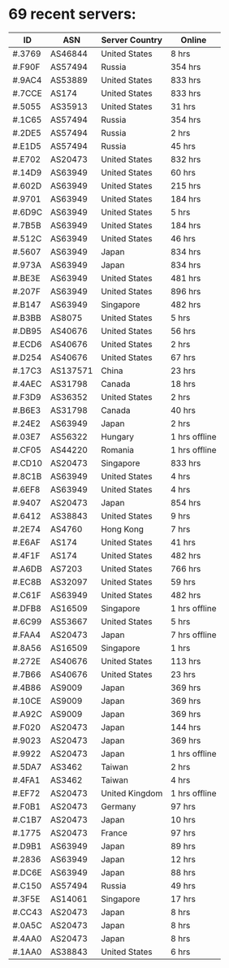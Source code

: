 # 69 recent servers:

| ID | ASN | Server Country | Online |
| ------ | ------ | ------ | ------ |
| #.3769 | AS46844 | United States | 8 hrs |
| #.F90F | AS57494 | Russia | 354 hrs |
| #.9AC4 | AS53889 | United States | 833 hrs |
| #.7CCE | AS174 | United States | 833 hrs |
| #.5055 | AS35913 | United States | 31 hrs |
| #.1C65 | AS57494 | Russia | 354 hrs |
| #.2DE5 | AS57494 | Russia | 2 hrs |
| #.E1D5 | AS57494 | Russia | 45 hrs |
| #.E702 | AS20473 | United States | 832 hrs |
| #.14D9 | AS63949 | United States | 60 hrs |
| #.602D | AS63949 | United States | 215 hrs |
| #.9701 | AS63949 | United States | 184 hrs |
| #.6D9C | AS63949 | United States | 5 hrs |
| #.7B5B | AS63949 | United States | 184 hrs |
| #.512C | AS63949 | United States | 46 hrs |
| #.5607 | AS63949 | Japan | 834 hrs |
| #.973A | AS63949 | Japan | 834 hrs |
| #.BE3E | AS63949 | United States | 481 hrs |
| #.207F | AS63949 | United States | 896 hrs |
| #.B147 | AS63949 | Singapore | 482 hrs |
| #.B3BB | AS8075 | United States | 5 hrs |
| #.DB95 | AS40676 | United States | 56 hrs |
| #.ECD6 | AS40676 | United States | 2 hrs |
| #.D254 | AS40676 | United States | 67 hrs |
| #.17C3 | AS137571 | China | 23 hrs |
| #.4AEC | AS31798 | Canada | 18 hrs |
| #.F3D9 | AS36352 | United States | 2 hrs |
| #.B6E3 | AS31798 | Canada | 40 hrs |
| #.24E2 | AS63949 | Japan | 2 hrs |
| #.03E7 | AS56322 | Hungary | 1 hrs offline |
| #.CF05 | AS44220 | Romania | 1 hrs offline |
| #.CD10 | AS20473 | Singapore | 833 hrs |
| #.8C1B | AS63949 | United States | 4 hrs |
| #.6EF8 | AS63949 | United States | 4 hrs |
| #.9407 | AS20473 | Japan | 854 hrs |
| #.6412 | AS38843 | United States | 9 hrs |
| #.2E74 | AS4760 | Hong Kong | 7 hrs |
| #.E6AF | AS174 | United States | 41 hrs |
| #.4F1F | AS174 | United States | 482 hrs |
| #.A6DB | AS7203 | United States | 766 hrs |
| #.EC8B | AS32097 | United States | 59 hrs |
| #.C61F | AS63949 | United States | 482 hrs |
| #.DFB8 | AS16509 | Singapore | 1 hrs offline |
| #.6C99 | AS53667 | United States | 5 hrs |
| #.FAA4 | AS20473 | Japan | 7 hrs offline |
| #.8A56 | AS16509 | Singapore | 1 hrs |
| #.272E | AS40676 | United States | 113 hrs |
| #.7B66 | AS40676 | United States | 23 hrs |
| #.4B86 | AS9009 | Japan | 369 hrs |
| #.10CE | AS9009 | Japan | 369 hrs |
| #.A92C | AS9009 | Japan | 369 hrs |
| #.F020 | AS20473 | Japan | 144 hrs |
| #.9023 | AS20473 | Japan | 369 hrs |
| #.9922 | AS20473 | Japan | 1 hrs offline |
| #.5DA7 | AS3462 | Taiwan | 2 hrs |
| #.4FA1 | AS3462 | Taiwan | 4 hrs |
| #.EF72 | AS20473 | United Kingdom | 1 hrs offline |
| #.F0B1 | AS20473 | Germany | 97 hrs |
| #.C1B7 | AS20473 | Japan | 10 hrs |
| #.1775 | AS20473 | France | 97 hrs |
| #.D9B1 | AS63949 | Japan | 89 hrs |
| #.2836 | AS63949 | Japan | 12 hrs |
| #.DC6E | AS63949 | Japan | 88 hrs |
| #.C150 | AS57494 | Russia | 49 hrs |
| #.3F5E | AS14061 | Singapore | 17 hrs |
| #.CC43 | AS20473 | Japan | 8 hrs |
| #.0A5C | AS20473 | Japan | 8 hrs |
| #.4AA0 | AS20473 | Japan | 8 hrs |
| #.1AA0 | AS38843 | United States | 6 hrs |

